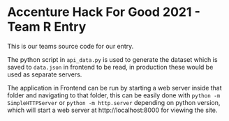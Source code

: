 # Accenture Hack For Good 2021 - Team R Entry

This is our teams source code for our entry.

The python script in `api_data.py` is used to generate the dataset which is saved to `data.json` in frontend to be read, in production these would be used as separate servers.

The application in Frontend can be run by starting a web server inside that folder and navigating to that folder, this can be easily done with `python -m SimpleHTTPServer` or `python -m http.server` depending on python version, which will start a web server at http://localhost:8000 for viewing the site.
